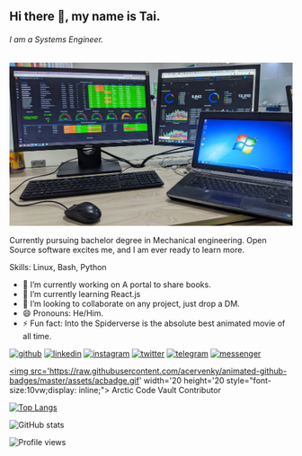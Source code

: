 ## Hi there 👋, my name is Tai.
###### I am a Systems Engineer.
![I am a Systems Engineer, mechanical engineer.](https://raw.githubusercontent.com/tainguyenbp/tainguyenbp/master/tainguyenbp.jpg)

Currently pursuing bachelor degree in Mechanical engineering. Open Source software excites me, and I am ever ready to learn more.

Skills: Linux, Bash, Python

- 🔭 I’m currently working on A portal to share books. 
- 🌱 I’m currently learning React.js 
- 👯 I’m looking to collaborate on any project, just drop a DM. 
- 😄 Pronouns: He/Him. 
- ⚡ Fun fact: Into the Spiderverse is the absolute best animated movie of all time. 


[<img src='https://cdn.jsdelivr.net/npm/simple-icons@3.0.1/icons/github.svg' alt='github' height='40'>](https://github.com/tainguyenbp) [<img src='https://cdn.jsdelivr.net/npm/simple-icons@3.0.1/icons/linkedin.svg' alt='linkedin' height='40'>](https://www.linkedin.com/in/nguy%E1%BB%85n-ng%E1%BB%8Dc-t%C3%A0i-73760b144/)  [<img src='https://cdn.jsdelivr.net/npm/simple-icons@3.0.1/icons/instagram.svg' alt='instagram' height='40'>](https://www.instagram.com/rude_drax/)  [<img src='https://cdn.jsdelivr.net/npm/simple-icons@3.0.1/icons/twitter.svg' alt='twitter' height='40'>](https://twitter.com/nguyenngoctaibp)  [<img src='https://cdn.jsdelivr.net/npm/simple-icons@3.0.1/icons/telegram.svg' alt='telegram' height='40'>](https://t.me/nntaibpit)  [<img src='https://cdn.jsdelivr.net/npm/simple-icons@3.0.1/icons/messenger.svg' alt='messenger' height='40'>](https://m.me/nntaibp.it)

<a href='https://archiveprogram.github.com/'><img src='https://raw.githubusercontent.com/acervenky/animated-github-badges/master/assets/acbadge.gif' width='20 height='20 style="font-size:10vw;display: inline;"> Arctic Code Vault Contributor </a>

[![Top Langs](https://github-readme-stats.vercel.app/api/top-langs/?username=tainguyenbp)](https://github.com/anuraghazra/github-readme-stats)

![GitHub stats](https://github-readme-stats.vercel.app/api?username=tainguyenbp&show_icons=true)  

![Profile views](https://gpvc.arturio.dev/tainguyenbp)  

